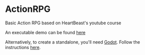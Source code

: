# ActionRPG
Basic Action RPG based on HeartBeast's youtube course

An executable demo can be found [here](https://github.com/Sir-Danksalot/ActionRPG_Demo)

Alternatively, to create a standalone, you'll need [Godot](https://godotengine.org/). 
Follow the instructions [here](https://docs.godotengine.org/en/stable/getting_started/workflow/export/exporting_projects.html).
